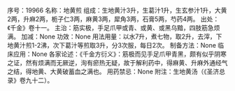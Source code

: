 序号：19966
名称：地黄煎
组成：生地黄汁3升，生葛汁1升，生玄参汁1升，大黄2两，升麻2两，栀子仁3两，麻黄3两，犀角3两，石膏5两，芍药4两。
出处：《千金》卷十一。
主治：筋实极，手足爪甲或青、或黄、或黑乌黯，四肢筋急烦满。
加减：None
功效：None
用法用量：以水7升，煮七物，取2升，去滓，下地黄汁煎1-2沸，次下葛汁等煎取3升，分3次服，每日2次。
制备方法：None
临床应用：None
各家论述：《千金方衍义》：筋极而见手足爪甲青黑，颇有似乎阴寒之证，然有烦满而无厥逆，洵有瘀热无疑，故于解利药中，得麻黄、升麻外通经气之结，得地黄、大黄破蓄血之满也。
用药禁忌：None
附注：生地黄汤（《圣济总录》卷九十二）。
